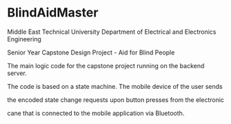 # BlindAidMaster

Middle East Technical University Department of Electrical and Electronics Engineering

Senior Year Capstone Design Project - Aid for Blind People

The main logic code for the capstone project running on the backend server.

The code is based on a state machine. The mobile device of the user sends

the encoded state change requests upon button presses from the electronic

cane that is connected to the mobile application via Bluetooth.
